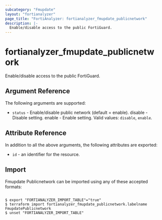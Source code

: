 ```yaml
---
subcategory: "Fmupdate"
layout: "fortianalyzer"
page_title: "FortiAnalyzer: fortianalyzer_fmupdate_publicnetwork"
description: |-
  Enable/disable access to the public FortiGuard.
---
```


# fortianalyzer_fmupdate_publicnetwork
Enable/disable access to the public FortiGuard.

## Argument Reference


The following arguments are supported:


* `status` - Enable/disable public network (default = enable). disable - Disable setting. enable - Enable setting. Valid values: `disable`, `enable`.



## Attribute Reference

In addition to all the above arguments, the following attributes are exported:
* `id` - an identifier for the resource.

## Import

Fmupdate Publicnetwork can be imported using any of these accepted formats:
```

$ export "FORTIANALYZER_IMPORT_TABLE"="true"
$ terraform import fortianalyzer_fmupdate_publicnetwork.labelname FmupdatePublicnetwork
$ unset "FORTIANALYZER_IMPORT_TABLE"
```

